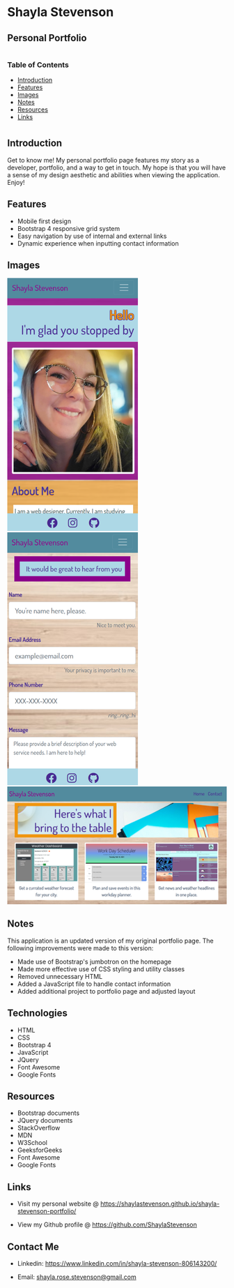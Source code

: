 # Shayla Stevenson 
## Personal Portfolio
# 

### Table of Contents

- [Introduction](#introduction)
- [Features](#features)
- [Images](#images)
- [Notes](#notes)
- [Resources](#resources)
- [Links](#links)
# 

## Introduction
Get to know me! My personal portfolio page features my story as a developer, portfolio, and a way to get in touch. My hope is that you will have a sense of my design aesthetic and abilities when viewing the application. Enjoy!

## Features
* Mobile first design
* Bootstrap 4 responsive grid system
* Easy navigation by use of internal and external links
* Dynamic experience when inputting contact information

## Images
![home-demo](assets/images/home-demo.png)
![contact-demo](assets/images/contact-demo.png)
![portfolio-demo](assets/images/portfolio-demo.png)

## Notes
This application is an updated version of my original portfolio page. The following improvements were made to this version:
* Made use of Bootstrap's jumbotron on the homepage
* Made more effective use of CSS styling and utility classes
* Removed unnecessary HTML
* Added a JavaScript file to handle contact information
* Added additional project to portfolio page and adjusted layout

## Technologies
* HTML
* CSS
* Bootstrap 4
* JavaScript
* JQuery
* Font Awesome
* Google Fonts

## Resources
* Bootstrap documents
* JQuery documents
* StackOverflow
* MDN
* W3School
* GeeksforGeeks
* Font Awesome
* Google Fonts
 
## Links
* Visit my personal website @ https://shaylastevenson.github.io/shayla-stevenson-portfolio/

* View my Github profile @ https://github.com/ShaylaStevenson 

## Contact Me
* Linkedin: https://www.linkedin.com/in/shayla-stevenson-806143200/

* Email: shayla.rose.stevenson@gmail.com
